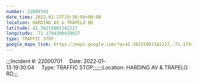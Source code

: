 ```yaml
---
number: 22000701
date_time: 2022-01-13T19:30:04+00:00
location: HARDING AV & TRAPELO RD
latitude: 42.38215002342227
longitude: -71.1794399429017
type: TRAFFIC STOP
google_maps_link: https://maps.google.com/?q=42.38215002342227,-71.1794399429017
---
```


;;;Incident #: 22000701     Date: 2022‐01‐13 19:30:04     Type: TRAFFIC STOP;;;;;;Location: HARDING AV & TRAPELO RD;;;

